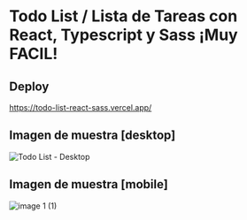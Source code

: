 # Todo List / Lista de Tareas con React, Typescript y Sass ¡Muy FACIL!
## Deploy
https://todo-list-react-sass.vercel.app/
## Imagen de muestra [desktop]
![Todo List - Desktop](https://user-images.githubusercontent.com/81174890/140768733-59fb3299-9a6a-4b68-ba6f-9b2c272c8e08.png)
## Imagen de muestra [mobile]
![image 1 (1)](https://user-images.githubusercontent.com/81174890/140769211-8db5aa00-eb78-4d65-b12d-dab3ecf2f6b4.png)
